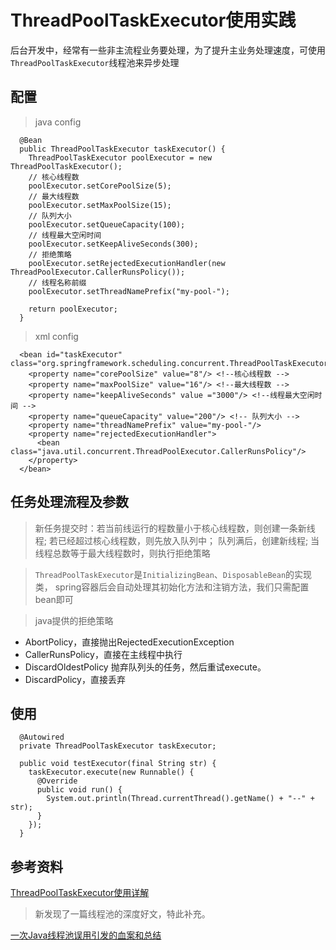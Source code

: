 ThreadPoolTaskExecutor使用实践
===

后台开发中，经常有一些非主流程业务要处理，为了提升主业务处理速度，可使用`ThreadPoolTaskExecutor`线程池来异步处理

配置
----

> java config

```
  @Bean
  public ThreadPoolTaskExecutor taskExecutor() {
    ThreadPoolTaskExecutor poolExecutor = new ThreadPoolTaskExecutor();
    // 核心线程数
    poolExecutor.setCorePoolSize(5);
    // 最大线程数
    poolExecutor.setMaxPoolSize(15);
    // 队列大小
    poolExecutor.setQueueCapacity(100);
    // 线程最大空闲时间
    poolExecutor.setKeepAliveSeconds(300);
    // 拒绝策略
    poolExecutor.setRejectedExecutionHandler(new ThreadPoolExecutor.CallerRunsPolicy());
    // 线程名称前缀
    poolExecutor.setThreadNamePrefix("my-pool-");

    return poolExecutor;
  }
```

> xml config

```
  <bean id="taskExecutor" class="org.springframework.scheduling.concurrent.ThreadPoolTaskExecutor">
    <property name="corePoolSize" value="8"/> <!--核心线程数 -->
    <property name="maxPoolSize" value="16"/> <!--最大线程数 -->
    <property name="keepAliveSeconds" value ="3000"/> <!--线程最大空闲时间 -->
    <property name="queueCapacity" value="200"/> <!-- 队列大小 -->
    <property name="threadNamePrefix" value="my-pool-"/>
    <property name="rejectedExecutionHandler">
      <bean class="java.util.concurrent.ThreadPoolExecutor.CallerRunsPolicy"/>
    </property>
  </bean>
```

任务处理流程及参数
---

> 新任务提交时：若当前线运行的程数量小于核心线程数，则创建一条新线程;
  若已经超过核心线程数，则先放入队列中； 队列满后，创建新线程;
  当线程总数等于最大线程数时，则执行拒绝策略

> `ThreadPoolTaskExecutor`是`InitializingBean`、`DisposableBean`的实现类，
   spring容器后会自动处理其初始化方法和注销方法，我们只需配置bean即可

> java提供的拒绝策略
* AbortPolicy，直接抛出RejectedExecutionException
* CallerRunsPolicy，直接在主线程中执行
* DiscardOldestPolicy 抛弃队列头的任务，然后重试execute。
* DiscardPolicy，直接丢弃

使用
---

```
  @Autowired
  private ThreadPoolTaskExecutor taskExecutor;

  public void testExecutor(final String str) {
    taskExecutor.execute(new Runnable() {
      @Override
      public void run() {
        System.out.println(Thread.currentThread().getName() + "--" + str);
      }
    });
  }
```

参考资料
---
[ThreadPoolTaskExecutor使用详解](https://blog.csdn.net/foreverling/article/details/78073105)

> 新发现了一篇线程池的深度好文，特此补充。

[一次Java线程池误用引发的血案和总结](https://zhuanlan.zhihu.com/p/32867181)